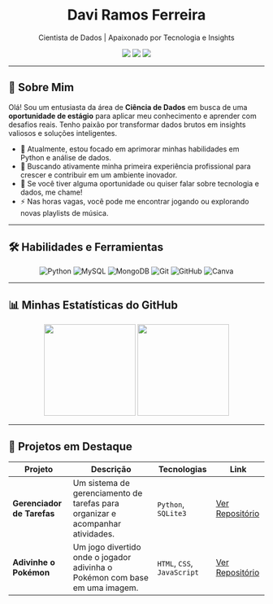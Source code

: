 <div align="center">
  <h1>Davi Ramos Ferreira</h1>
  <p>Cientista de Dados | Apaixonado por Tecnologia e Insights</p>
  
  <a href="https://www.linkedin.com/in/davi-ramos-ferreira-325354294/"><img src="https://img.shields.io/badge/LinkedIn-0077B5?style=for-the-badge&logo=linkedin&logoColor=white"></a>
  <a href="mailto:daviramoswork@gmail.com"><img src="https://img.shields.io/badge/Email-D14836?style=for-the-badge&logo=gmail&logoColor=white"></a>
  <a href="https://portfolio-eight-ivory-17.vercel.app/"><img src="https://img.shields.io/badge/Portfólio-000000?style=for-the-badge&logo=About.me&logoColor=white"></a>
</div>

---

## 👋 Sobre Mim

Olá! Sou um entusiasta da área de **Ciência de Dados** em busca de uma **oportunidade de estágio** para aplicar meu conhecimento e aprender com desafios reais. Tenho paixão por transformar dados brutos em insights valiosos e soluções inteligentes.

* 🔭 Atualmente, estou focado em aprimorar minhas habilidades em Python e análise de dados.
* 🌱 Buscando ativamente minha primeira experiência profissional para crescer e contribuir em um ambiente inovador.
* 💬 Se você tiver alguma oportunidade ou quiser falar sobre tecnologia e dados, me chame!
* ⚡ Nas horas vagas, você pode me encontrar jogando ou explorando novas playlists de música.

---

## 🛠️ Habilidades e Ferramientas

<div align="center">
  <img src="https://img.shields.io/badge/Python-3776AB?style=for-the-badge&logo=python&logoColor=white" alt="Python"/>
  <img src="https://img.shields.io/badge/MySQL-4479A1?style=for-the-badge&logo=mysql&logoColor=white" alt="MySQL"/>
  <img src="https://img.shields.io/badge/MongoDB-47A248?style=for-the-badge&logo=mongodb&logoColor=white" alt="MongoDB"/>
  <img src="https://img.shields.io/badge/Git-F05032?style=for-the-badge&logo=git&logoColor=white" alt="Git"/>
  <img src="https://img.shields.io/badge/GitHub-181717?style=for-the-badge&logo=github&logoColor=white" alt="GitHub"/>
  <img src="https://img.shields.io/badge/Canva-00C4CC?style=for-the-badge&logo=canva&logoColor=white" alt="Canva"/>
</div>

---

## 📊 Minhas Estatísticas do GitHub

<div align="center">
  <img height="180em" src="https://github-readme-stats.vercel.app/api?username=Daviramos7&show_icons=true&theme=dracula&include_all_commits=true&count_private=true"/>
  <img height="180em" src="https://github-readme-stats.vercel.app/api/top-langs/?username=Daviramos7&layout=compact&langs_count=7&theme=dracula"/>
</div>

---

## 📌 Projetos em Destaque

| Projeto | Descrição | Tecnologias | Link |
|---|---|---|---|
| **Gerenciador de Tarefas** | Um sistema de gerenciamento de tarefas para organizar e acompanhar atividades. | `Python`, `SQLite3` | [Ver Repositório](https://github.com/Daviramos7/task_manager) |
| **Adivinhe o Pokémon** | Um jogo divertido onde o jogador adivinha o Pokémon com base em uma imagem. | `HTML`, `CSS`, `JavaScript` | [Ver Repositório](https://github.com/Daviramos7/Guess-the-Pokemon) |
